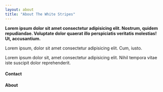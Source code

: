 ```yaml
---
layout: about
title: "About The White Stripes"
---
```


<div class="about" id="about">
    <div id="hero"></div>
    <div class="about__content-section">
        <strong>Lorem ipsum dolor sit amet consectetur adipisicing elit. Nostrum, quidem repudiandae. Voluptate dolor quaerat illo perspiciatis veritatis molestias! Ut, accusantium.</strong>
        <p class="content__p1">Lorem ipsum, dolor sit amet consectetur adipisicing elit. Cum, iusto.</p>
        <p class="content__p2">Lorem ipsum dolor sit, amet consectetur adipisicing elit. Nihil tempora vitae iste suscipit dolor reprehenderit.</p>
        <div class="contact">
            <h4>Contact</h4>
            <a href="#"><i class="fab fa-facebook-square"></i></a>
            <a href="#"><i class="fab fa-instagram"></i></a>
            <a href="#"><i class="fas fa-envelope-open-text"></i></a>
        </div>
    </div>
    <div class="about__title-section">
        <h4>About</h4>
        <div class="seperator"></div>
    </div>
</div>
<script src="https://kit.fontawesome.com/3e27283071.js"></script>